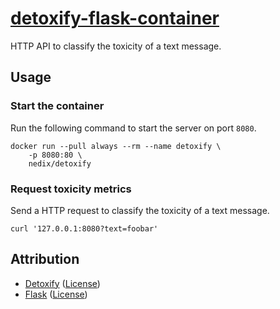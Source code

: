 # [detoxify-flask-container](https://github.com/nedix/detoxify-flask-container)

HTTP API to classify the toxicity of a text message.

## Usage

### Start the container

Run the following command to start the server on port `8080`.

```shell
docker run --pull always --rm --name detoxify \
    -p 8080:80 \
    nedix/detoxify
```

### Request toxicity metrics

Send a HTTP request to classify the toxicity of a text message.

```shell
curl '127.0.0.1:8080?text=foobar'
```

## Attribution

- [Detoxify] ([License](https://raw.githubusercontent.com/unitaryai/detoxify/master/LICENSE))
- [Flask] ([License](https://raw.githubusercontent.com/pallets/flask/main/LICENSE.txt))

[Detoxify]: https://github.com/unitaryai/detoxify
[Flask]: https://github.com/pallets/flask
